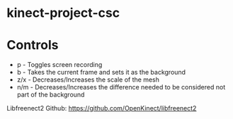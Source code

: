 # kinect-project-csc

# Controls
- p - Toggles screen recording
- b - Takes the current frame and sets it as the background
- z/x - Decreases/Increases the scale of the mesh
- n/m - Decreases/Increases the difference needed to be considered not part of the background

Libfreenect2 Github: https://github.com/OpenKinect/libfreenect2
